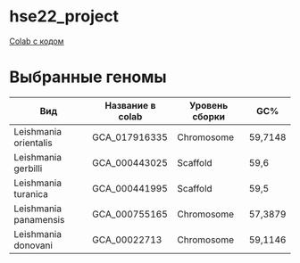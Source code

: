# hse22_project

[Colab с кодом](https://colab.research.google.com/drive/11Z3riS4jTZ2IY5-oI1QuatJ-tN32zIl2?usp=sharing)

# Выбранные геномы

Вид | Название в colab | Уровень сборки | GC%
---|---|---|---
Leishmania orientalis | GCA_017916335 | Chromosome | 59,7148
Leishmania gerbilli | GCA_000443025 | Scaffold | 59,6
Leishmania turanica | GCA_000441995 | Scaffold | 59,5
Leishmania panamensis | GCA_000755165 | Chromosome | 57,3879
Leishmania donovani | GCA_00022713 | Chromosome | 59,1146
